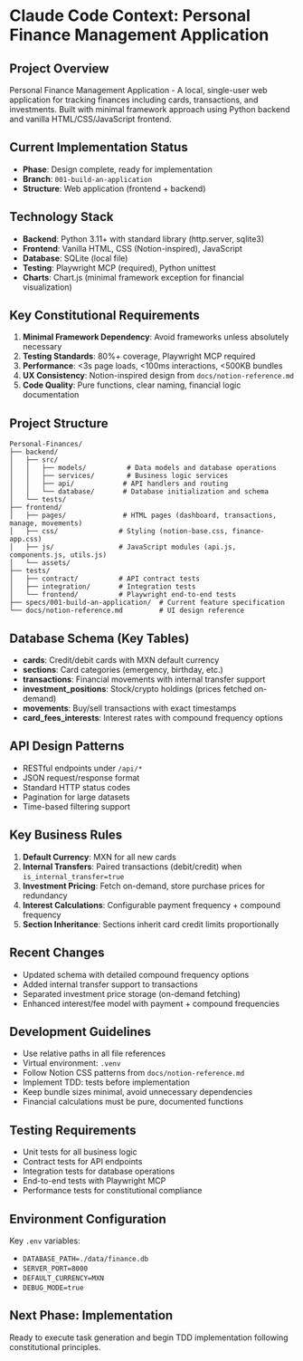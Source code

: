 # Claude Code Context: Personal Finance Management Application

## Project Overview
Personal Finance Management Application - A local, single-user web application for tracking finances including cards, transactions, and investments. Built with minimal framework approach using Python backend and vanilla HTML/CSS/JavaScript frontend.

## Current Implementation Status
- **Phase**: Design complete, ready for implementation
- **Branch**: `001-build-an-application`
- **Structure**: Web application (frontend + backend)

## Technology Stack
- **Backend**: Python 3.11+ with standard library (http.server, sqlite3)
- **Frontend**: Vanilla HTML, CSS (Notion-inspired), JavaScript
- **Database**: SQLite (local file)
- **Testing**: Playwright MCP (required), Python unittest
- **Charts**: Chart.js (minimal framework exception for financial visualization)

## Key Constitutional Requirements
1. **Minimal Framework Dependency**: Avoid frameworks unless absolutely necessary
2. **Testing Standards**: 80%+ coverage, Playwright MCP required
3. **Performance**: <3s page loads, <100ms interactions, <500KB bundles
4. **UX Consistency**: Notion-inspired design from `docs/notion-reference.md`
5. **Code Quality**: Pure functions, clear naming, financial logic documentation

## Project Structure
```
Personal-Finances/
├── backend/
│   ├── src/
│   │   ├── models/          # Data models and database operations
│   │   ├── services/        # Business logic services
│   │   ├── api/            # API handlers and routing
│   │   └── database/       # Database initialization and schema
│   └── tests/
├── frontend/
│   ├── pages/              # HTML pages (dashboard, transactions, manage, movements)
│   ├── css/               # Styling (notion-base.css, finance-app.css)
│   ├── js/                # JavaScript modules (api.js, components.js, utils.js)
│   └── assets/
├── tests/
│   ├── contract/          # API contract tests
│   ├── integration/       # Integration tests
│   └── frontend/          # Playwright end-to-end tests
├── specs/001-build-an-application/  # Current feature specification
└── docs/notion-reference.md         # UI design reference
```

## Database Schema (Key Tables)
- **cards**: Credit/debit cards with MXN default currency
- **sections**: Card categories (emergency, birthday, etc.)
- **transactions**: Financial movements with internal transfer support
- **investment_positions**: Stock/crypto holdings (prices fetched on-demand)
- **movements**: Buy/sell transactions with exact timestamps
- **card_fees_interests**: Interest rates with compound frequency options

## API Design Patterns
- RESTful endpoints under `/api/*`
- JSON request/response format
- Standard HTTP status codes
- Pagination for large datasets
- Time-based filtering support

## Key Business Rules
1. **Default Currency**: MXN for all new cards
2. **Internal Transfers**: Paired transactions (debit/credit) when `is_internal_transfer=true`
3. **Investment Pricing**: Fetch on-demand, store purchase prices for redundancy
4. **Interest Calculations**: Configurable payment frequency + compound frequency
5. **Section Inheritance**: Sections inherit card credit limits proportionally

## Recent Changes
- Updated schema with detailed compound frequency options
- Added internal transfer support to transactions
- Separated investment price storage (on-demand fetching)
- Enhanced interest/fee model with payment + compound frequencies

## Development Guidelines
- Use relative paths in all file references
- Virtual environment: `.venv`
- Follow Notion CSS patterns from `docs/notion-reference.md`
- Implement TDD: tests before implementation
- Keep bundle sizes minimal, avoid unnecessary dependencies
- Financial calculations must be pure, documented functions

## Testing Requirements
- Unit tests for all business logic
- Contract tests for API endpoints
- Integration tests for database operations
- End-to-end tests with Playwright MCP
- Performance tests for constitutional compliance

## Environment Configuration
Key `.env` variables:
- `DATABASE_PATH=./data/finance.db`
- `SERVER_PORT=8000`
- `DEFAULT_CURRENCY=MXN`
- `DEBUG_MODE=true`

## Next Phase: Implementation
Ready to execute task generation and begin TDD implementation following constitutional principles.